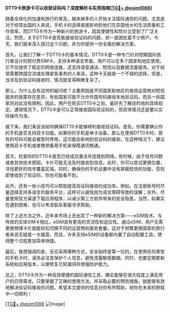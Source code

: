 **DTT0卡旅游卡可以收验证码吗？深度解析与实用指南[[TG💪+ @esim1088](https://t.me/s/esim1088)]**

随着全球化的加速和旅行的普及，越来越多的人开始关注国际通信的问题。尤其是对于经常出国的人来说，手机卡的选择直接影响到他们在异国他乡的生活质量和工作效率。而DTT0卡作为一种新兴的旅游卡，因其便捷性和性价比受到了广泛关注。然而，关于DTT0卡是否能接收验证码的问题，却一直困扰着不少用户。今天，我们就来深入探讨这个问题，并为你提供一份全面的解决方案。

首先，让我们了解一下DTT0卡的基本情况。DTT0卡是一种专门针对短期国际旅行者设计的预付费SIM卡，支持多种语言界面，用户可以在多个国家和地区使用。它不仅提供了稳定的网络连接，还支持语音通话、短信以及数据流量服务。对于经常需要跨国交流或处理紧急事务的人来说，这种卡无疑是一个不错的选择。但是，当涉及到验证码接收时，情况就变得稍微复杂了。

那么，为什么会有这样的疑问呢？主要原因是不同国家和地区的电信运营商对短信服务的政策存在差异。有些国家可能不允许外国号码接收本地验证码，而另一些国家则对此没有限制。因此，用户在购买DTT0卡之前，最好先了解目的地的具体规定。通常情况下，DTT0卡是可以正常接收国际验证码的，但具体情况还是要以实际操作为准。

接下来，我们来谈谈如何确保DTT0卡能够顺利接收验证码。首先，你需要确认你的手机是否支持双卡功能。如果你的手机是单卡设备，那么在使用DTT0卡时，原有的号码可能会被暂时停用，这可能会影响到验证码的接收。在这种情况下，建议使用双卡手机或者携带备用手机来保障通讯畅通。

其次，检查你的DTT0卡是否已经成功激活并连接到网络。有时候，由于信号问题或者其他技术原因，卡片可能无法及时接收到信息。此时，你可以尝试更换位置，寻找更好的信号覆盖区域。同时，确保你的手机设置中没有屏蔽短信的功能，否则即使收到了验证码，你也可能看不到。

此外，还有一些小技巧可以帮助提高验证码接收的成功率。例如，在注册账号时尽量选择支持多语言的服务平台，这样可以避免因为语言障碍导致的误解；另外，尽量使用官方渠道下载应用程序，以减少第三方软件带来的安全隐患。当然，如果实在遇到困难，也可以考虑联系客服寻求帮助。

除了上述方法之外，近年来市场上还出现了一种新的解决方案——eSIM技术。与传统的实体SIM卡相比，eSIM具有更高的灵活性和适应性。通过eSIM，用户无需更换物理卡片就能轻松切换不同的运营商和服务套餐。这对于频繁更换国家的旅行者来说无疑是一大福音。而且，许多支持eSIM的设备都内置了自动配置工具，使得整个过程更加简单快捷。

最后，我想强调的是，无论采用哪种方式，安全始终是第一位的。在使用任何类型的手机卡时，请务必注意保护个人信息，避免泄露敏感数据。同时，也要定期更新系统和应用版本，以便修复已知漏洞并增强防护能力。

总之，DTT0卡作为一种高效便捷的国际通信工具，确实能够在很大程度上满足用户的日常需求。只要掌握了正确的使用方法，并采取必要的预防措施，就能够有效地解决验证码接收的问题。希望本文提供的信息对你有所帮助，祝你在未来的旅程中一切顺利！

[[TG💪+ @esim1088](https://t.me/s/esim1088) ![Image](https://i.postimg.cc/4NQfJmqS/Snipaste-2025-05-13-00-14-12.png)]